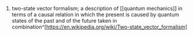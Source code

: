 1. two-state vector formalism; a description of [[quantum mechanics]] in terms of a causal relation in which the present is caused by quantum states of the past and of the future taken in combination^[https://en.wikipedia.org/wiki/Two-state_vector_formalism]